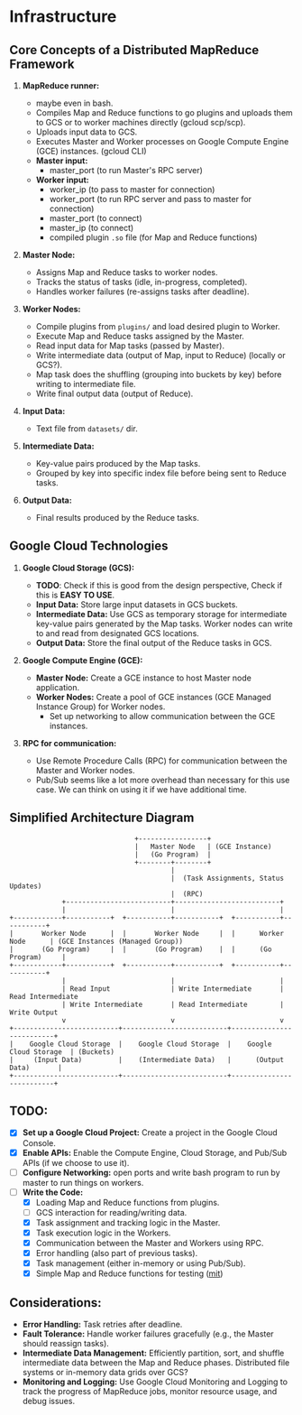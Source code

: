 # Infrastructure

## Core Concepts of a Distributed MapReduce Framework

1. **MapReduce runner:**
    * maybe even in bash.
    * Compiles Map and Reduce functions to go plugins and uploads them to GCS or to worker machines directly (gcloud scp/scp).
    * Uploads input data to GCS.
    * Executes Master and Worker processes on Google Compute Engine (GCE) instances. (gcloud CLI) 
    * **Master input:**
      * master_port (to run Master's RPC server)
    * **Worker input:** 
      * worker_ip (to pass to master for connection)
      * worker_port (to run RPC server and pass to master for connection)
      * master_port (to connect)
      * master_ip (to connect)
      * compiled plugin `.so` file (for Map and Reduce functions)

2. **Master Node:**
    * Assigns Map and Reduce tasks to worker nodes.
    * Tracks the status of tasks (idle, in-progress, completed).
    * Handles worker failures (re-assigns tasks after deadline).

3. **Worker Nodes:**
    * Compile plugins from `plugins/` and load desired plugin to Worker.
    * Execute Map and Reduce tasks assigned by the Master.
    * Read input data for Map tasks (passed by Master).
    * Write intermediate data (output of Map, input to Reduce) (locally or GCS?).
    * Map task does the shuffling (grouping into buckets by key) before writing to intermediate file.
    * Write final output data (output of Reduce).

4. **Input Data:**
    * Text file from `datasets/` dir.

5. **Intermediate Data:**
    * Key-value pairs produced by the Map tasks.
    * Grouped by key into specific index file before being sent to Reduce tasks.

6. **Output Data:**
    * Final results produced by the Reduce tasks.

## Google Cloud Technologies

1. **Google Cloud Storage (GCS):**
    * **TODO**: Check if this is good from the design perspective, Check if this is **EASY TO USE**.
    * **Input Data:** Store large input datasets in GCS buckets.
    * **Intermediate Data:**  Use GCS as temporary storage for intermediate key-value pairs generated by the Map tasks. Worker nodes can write to and read from designated GCS locations.
    * **Output Data:** Store the final output of the Reduce tasks in GCS.

2. **Google Compute Engine (GCE):**
    * **Master Node:** Create a GCE instance to host Master node application.
    * **Worker Nodes:** Create a pool of GCE instances (GCE Managed Instance Group) for Worker nodes.
        * Set up networking to allow communication between the GCE instances.

3. **RPC for communication:**
    * Use Remote Procedure Calls (RPC) for communication between the Master and Worker nodes.
    * Pub/Sub seems like a lot more overhead than necessary for this use case. We can think on using it if we have additional time.

## Simplified Architecture Diagram

```text
                               +-----------------+
                               |   Master Node   | (GCE Instance)
                               |   (Go Program)  |
                               +--------+--------+
                                        |
                                        |  (Task Assignments, Status Updates)
                                        |  (RPC)
             +--------------------------+--------------------------+
             |                          |                          |
+------------+-----------+  +-----------+-----------+  +-----------+-----------+
|       Worker Node      |  |       Worker Node     |  |      Worker Node      | (GCE Instances (Managed Group))
|       (Go Program)     |  |       (Go Program)    |  |      (Go Program)     |
+------------+-----------+  +-----------+-----------+  +-----------+-----------+
             |                          |                          |
             | Read Input               | Write Intermediate       | Read Intermediate
             | Write Intermediate       | Read Intermediate        | Write Output
             v                          v                          v
+--------------------------+--------------------------+--------------------------+
|    Google Cloud Storage  |    Google Cloud Storage  |    Google Cloud Storage  | (Buckets)
|     (Input Data)         |    (Intermediate Data)   |      (Output Data)       |
+--------------------------+--------------------------+--------------------------+
```

## **TODO:**
<!--  -->
- [x] **Set up a Google Cloud Project:** Create a project in the Google Cloud Console.
- [x] **Enable APIs:** Enable the Compute Engine, Cloud Storage, and Pub/Sub APIs (if we choose to use it).
- [ ] **Configure Networking:** open ports and write bash program to run by master to run things on workers.
- [ ] **Write the Code:**
    - [x] Loading Map and Reduce functions from plugins.
    - [ ] GCS interaction for reading/writing data.
    - [x] Task assignment and tracking logic in the Master.
    - [x] Task execution logic in the Workers.
    - [x] Communication between the Master and Workers using RPC.
    - [x] Error handling (also part of previous tasks).
    - [x] Task management (either in-memory or using Pub/Sub).
    - [x] Simple Map and Reduce functions for testing ([mit](https://github.com/zhou-yuhan/MIT-6.824-Distributed-Systems/tree/0c95023d5c36e08880c049d5fbb41c60d34e4299/labs/src/mrapps))
## **Considerations:**

* **Error Handling:** Task retries after deadline.
* **Fault Tolerance:** Handle worker failures gracefully (e.g., the Master should reassign tasks).
* **Intermediate Data Management:**  Efficiently partition, sort, and shuffle intermediate data between the Map and Reduce phases. Distributed file systems or in-memory data grids over GCS?
* **Monitoring and Logging:** Use Google Cloud Monitoring and Logging to track the progress of MapReduce jobs, monitor resource usage, and debug issues.
